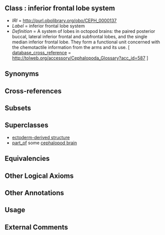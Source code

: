 
## Class : inferior frontal lobe system

 * *IRI* = http://purl.obolibrary.org/obo/CEPH_0000137
 * *Label* = inferior frontal lobe system
 * *Definition* = A system of lobes in octopod brains: the paired posterior buccal, lateral inferior frontal and subfrontal lobes, and the single median inferior frontal lobe. They form a functional unit concerned with the chemotactile information from the arms and its use. [ [database_cross_reference](../../ef/oboInOwl#hasDbXref.md) = http://tolweb.org/accessory/Cephalopoda_Glossary?acc_id=587 ]

## Synonyms


## Cross-references


## Subsets


## Superclasses

 * [ectoderm-derived structure](../../UBERON/21/UBERON_0004121.md)
 * [part_of](../../BFO/50/BFO_0000050.md) some [cephalopod brain](../../CEPH/35/CEPH_0000035.md)

## Equivalencies


## Other Logical Axioms


## Other Annotations


## Usage


## External Comments

